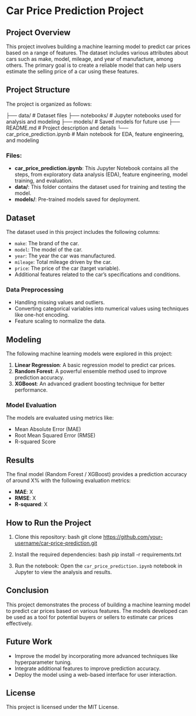 # Car Price Prediction Project

## Project Overview

This project involves building a machine learning model to predict car prices based on a range of features. The dataset includes various attributes about cars such as make, model, mileage, and year of manufacture, among others. The primary goal is to create a reliable model that can help users estimate the selling price of a car using these features.

## Project Structure

The project is organized as follows:


├── data/                   # Dataset files
├── notebooks/              # Jupyter notebooks used for analysis and modeling
├── models/                 # Saved models for future use
├── README.md               # Project description and details
└── car_price_prediction.ipynb   # Main notebook for EDA, feature engineering, and modeling


### Files:
- **car_price_prediction.ipynb**: This Jupyter Notebook contains all the steps, from exploratory data analysis (EDA), feature engineering, model training, and evaluation.
- **data/**: This folder contains the dataset used for training and testing the model.
- **models/**: Pre-trained models saved for deployment.

## Dataset

The dataset used in this project includes the following columns:
- `make`: The brand of the car.
- `model`: The model of the car.
- `year`: The year the car was manufactured.
- `mileage`: Total mileage driven by the car.
- `price`: The price of the car (target variable).
- Additional features related to the car’s specifications and conditions.

### Data Preprocessing
- Handling missing values and outliers.
- Converting categorical variables into numerical values using techniques like one-hot encoding.
- Feature scaling to normalize the data.

## Modeling

The following machine learning models were explored in this project:
1. **Linear Regression**: A basic regression model to predict car prices.
2. **Random Forest**: A powerful ensemble method used to improve prediction accuracy.
3. **XGBoost**: An advanced gradient boosting technique for better performance.

### Model Evaluation
The models are evaluated using metrics like:
- Mean Absolute Error (MAE)
- Root Mean Squared Error (RMSE)
- R-squared Score

## Results

The final model (Random Forest / XGBoost) provides a prediction accuracy of around X% with the following evaluation metrics:
- **MAE**: X
- **RMSE**: X
- **R-squared**: X

## How to Run the Project

1. Clone this repository:
   bash
   git clone https://github.com/your-username/car-price-prediction.git
  
   
2. Install the required dependencies:
bash
pip install -r requirements.txt
   

3. Run the notebook:
   Open the `car_price_prediction.ipynb` notebook in Jupyter to view the analysis and results.

## Conclusion

This project demonstrates the process of building a machine learning model to predict car prices based on various features. The models developed can be used as a tool for potential buyers or sellers to estimate car prices effectively.

## Future Work

- Improve the model by incorporating more advanced techniques like hyperparameter tuning.
- Integrate additional features to improve prediction accuracy.
- Deploy the model using a web-based interface for user interaction.

## License

This project is licensed under the MIT License.
